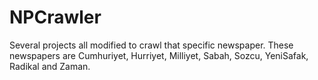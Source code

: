 # NPCrawler
Several projects all modified to crawl that specific newspaper. These newspapers are Cumhuriyet, Hurriyet, Milliyet, Sabah, Sozcu, YeniSafak, Radikal and Zaman.
